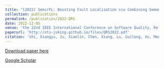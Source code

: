 ```yaml
---
title: "[2022] SemirFL: Boosting Fault Localization via Combining Semantic Information and Information Retrieval"
collection: publications
permalink: /publication/2022-QRS
date: 2022-12-05
venue: 'the 22nd IEEE International Conference on Software Quality, Reliability, and Security, QRS —— CCF C'
paperurl: 'http://ntu-juking.github.io/files/QRS2022.pdf'
citation: 'Shi, Xiangyu, Ju, Xiaolin, Chen, Xiang, Lu, Guilong, Xu, Mengqi. "SemirFL: Boosting Fault Localization via Combining Semantic Information and Information Retrieval." the 22nd International Conference on Software Quality, Reliability, and Security Companion (QRS-C).'
---
```


[Download paper here](http://ntu-juking.github.io/files/QRS2022.pdf)


[Google Scholar](https://scholar.google.com/scholar?q=SemirFL%3A+Boosting+Fault+Localization+via+Combining+Semantic+Information+and+Information+Retrieval.)

